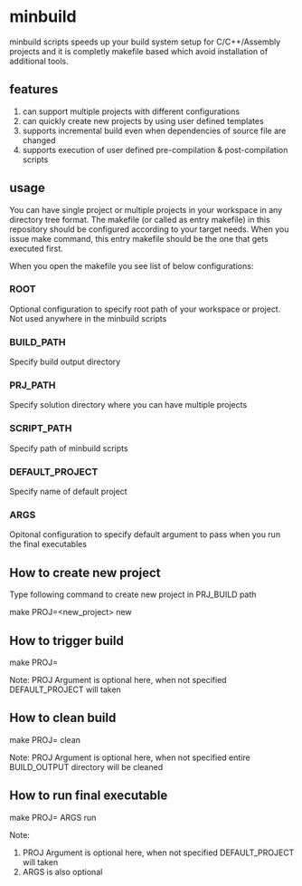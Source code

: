 # minbuild

minbuild scripts speeds up your build system setup for C/C++/Assembly projects and it is completly makefile based which avoid installation of additional tools.

## features

 1) can support multiple projects with different configurations
 2) can quickly create new projects by using user defined templates
 3) supports incremental build even when dependencies of source file are changed
 4) supports execution of user defined pre-compilation & post-compilation scripts

## usage

You can have single project or multiple projects in your workspace in any directory tree format. The makefile (or called as entry makefile) in this repository should be configured according to your target needs. When you issue make command, this entry makefile should be the one that gets executed first. 

When you open the makefile you see list of below configurations:

### ROOT

Optional configuration to specify root path of your workspace or project. Not used anywhere in the minbuild scripts

### BUILD_PATH

Specify build output directory

### PRJ_PATH

Specify solution directory where you can have multiple projects

### SCRIPT_PATH

Specify path of minbuild scripts

### DEFAULT_PROJECT

Specify name of default project

### ARGS

Opitonal configuration to specify default argument to pass when you run the final executables


## How to create new project

Type following command to create new project in PRJ_BUILD path

make PROJ=<new_project> new

## How to trigger build

make PROJ=<project>

Note: PROJ Argument is optional here, when not specified DEFAULT_PROJECT will taken

## How to clean build

make PROJ=<project> clean

Note: PROJ Argument is optional here, when not specified entire BUILD_OUTPUT directory will be cleaned

## How to run final executable

make PROJ=<project> ARGS<arugments> run

Note: 
1) PROJ Argument is optional here, when not specified DEFAULT_PROJECT will taken
2) ARGS is also optional
